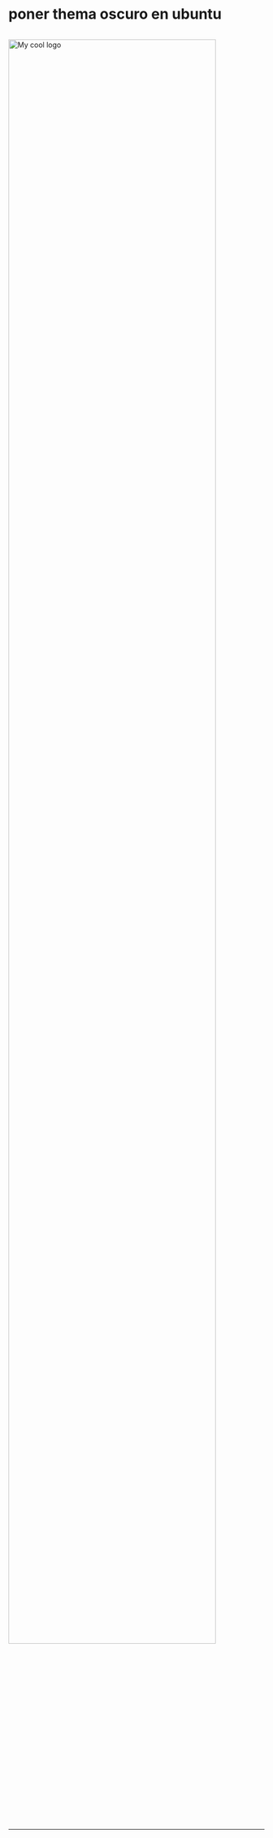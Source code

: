 # poner thema  oscuro en ubuntu
```shell

```

<img width="90%" src="https://i.imgur.com/Nm4CWCN.png" alt="My cool logo"/>

-- --
